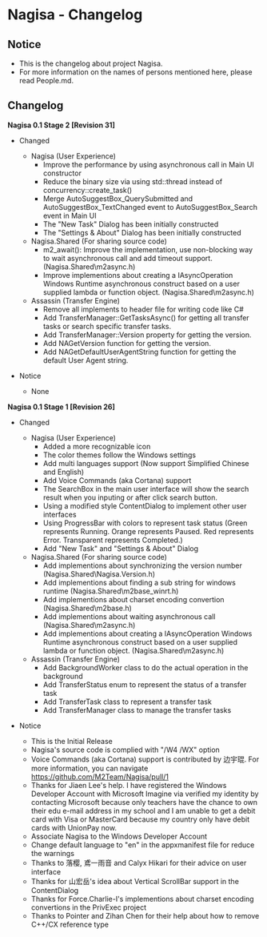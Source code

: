 ﻿# Nagisa - Changelog

## Notice
- This is the changelog about project Nagisa.
- For more information on the names of persons mentioned here, please read 
  People.md.

## Changelog

**Nagisa 0.1 Stage 2 [Revision 31]**

- Changed
  - Nagisa (User Experience)
    - Improve the performance by using asynchronous call in Main UI constructor
    - Reduce the binary size via using std::thread instead of 
      concurrency::create_task()
    - Merge AutoSuggestBox_QuerySubmitted and AutoSuggestBox_TextChanged event 
      to AutoSuggestBox_Search event in Main UI      
    - The "New Task" Dialog has been initially constructed
    - The "Settings & About" Dialog has been initially constructed
  - Nagisa.Shared (For sharing source code)
    - m2_await(): Improve the implementation, use non-blocking way to wait 
	  asynchronous call and add timeout support. (Nagisa.Shared\m2async.h)
    - Improve implementions about creating a IAsyncOperation Windows Runtime 
      asynchronous construct based on a user supplied lambda or function 
      object. (Nagisa.Shared\m2async.h)
  - Assassin (Transfer Engine)
    - Remove all implements to header file for writing code like C#
    - Add TransferManager::GetTasksAsync() for getting all transfer tasks or 
      search specific transfer tasks.
    - Add TransferManager::Version property for getting the version.
    - Add NAGetVersion function for getting the version.
    - Add NAGetDefaultUserAgentString function for getting the default User 
      Agent string.



- Notice
  - None

**Nagisa 0.1 Stage 1 [Revision 26]**

- Changed
  - Nagisa (User Experience)
    - Added a more recognizable icon
    - The color themes follow the Windows settings
    - Add multi languages support (Now support Simplified Chinese and English)
    - Add Voice Commands (aka Cortana) support
    - The SearchBox in the main user interface will show the search result when
      you inputing or after click search button.
    - Using a modified style ContentDialog to implement other user interfaces
    - Using ProgressBar with colors to represent task status (Green represents 
      Running. Orange represents Paused. Red represents Error. Transparent 
      represents Completed.)
    - Add "New Task" and "Settings & About" Dialog
  - Nagisa.Shared (For sharing source code)
    - Add implementions about synchronizing the version number
      (Nagisa.Shared\Nagisa.Version.h)
    - Add implementions about finding a sub string for windows runtime
      (Nagisa.Shared\m2base_winrt.h)
    - Add implementions about charset encoding convertion
      (Nagisa.Shared\m2base.h)
    - Add implementions about waiting asynchronous call
      (Nagisa.Shared\m2async.h)
    - Add implementions about creating a IAsyncOperation Windows Runtime 
      asynchronous construct based on a user supplied lambda or function 
      object. (Nagisa.Shared\m2async.h)
  - Assassin (Transfer Engine)
    - Add BackgroundWorker class to do the actual operation in the background
    - Add TransferStatus enum to represent the status of a transfer task
    - Add TransferTask class to represent a transfer task
    - Add TransferManager class to manage the transfer tasks

- Notice
  - This is the Initial Release
  - Nagisa's source code is complied with "/W4 /WX" option
  - Voice Commands (aka Cortana) support is contributed by 边宇琨. For more 
    information, you can navigate https://github.com/M2Team/Nagisa/pull/1
  - Thanks for Jiaen Lee's help. I have registered the Windows Developer 
    Account with Microsoft Imagine via verified my identity by contacting 
    Microsoft because only teachers have the chance to own their edu e-mail 
    address in my school and I am unable to get a debit card with Visa or 
    MasterCard because my country only have debit cards with UnionPay now.
  - Associate Nagisa to the Windows Developer Account
  - Change default language to "en" in the appxmanifest file for reduce the 
    warnings
  - Thanks to 落樱, 鳶一雨音 and Calyx Hikari for their advice on user 
    interface
  - Thanks for 山宏岳's idea about Vertical ScrollBar support in the 
    ContentDialog
  - Thanks for Force.Charlie-I's implementions about charset encoding 
    convertions in the PrivExec project
  - Thanks to Pointer and Zihan Chen for their help about how to remove C++/CX 
    reference type
